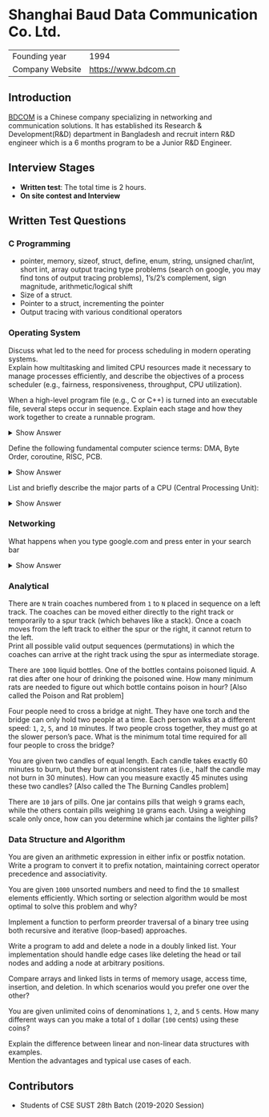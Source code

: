 # Shanghai Baud Data Communication Co. Ltd.

|                 |                      |
| :-------------- | :------------------- |
| Founding year   | 1994                 |
| Company Website | https://www.bdcom.cn |

## Introduction
[BDCOM](https://www.bdcom.cn/about/) is a Chinese company specializing in networking and communication solutions. It has established its Research & Development(R&D) department in Bangladesh and recruit intern R&D engineer which is a 6 months program to be a Junior R&D Engineer.

## Interview Stages
- **Written test**: The total time is 2 hours.
- **On site contest and Interview**

## Written Test Questions

### C Programming

- pointer, memory, sizeof, struct, define, enum, string, unsigned char/int, short int, array output tracing type problems (search on google, you may find tons of output tracing problems), 1’s/2’s complement, sign magnitude, arithmetic/logical shift
- Size of a struct.
- Pointer to a struct, incrementing the pointer
- Output tracing with various conditional operators

### Operating System

<article>

Discuss what led to the need for process scheduling in modern operating systems.  
Explain how multitasking and limited CPU resources made it necessary to manage processes efficiently, and describe the objectives of a process scheduler (e.g., fairness, responsiveness, throughput, CPU utilization).
</article>

<article>

When a high-level program file (e.g., C or C++) is turned into an executable file, several steps occur in sequence. Explain each stage and how they work together to create a runnable program.
<details><summary>Show Answer</summary>

![](https://d8it4huxumps7.cloudfront.net/uploads/images/655df16819a37_compilation_in_c_01.jpg?d=2000x2000)
- **Preprocessing:** Handles directives like `#include` and `#define`.  
- **Compilation:** Converts source code into assembly code.  
- **Assembling:** Translates assembly code into machine code (object file).  
- **Linking:** Combines object files and libraries to produce the final executable.
</details>
</article>

<article>

Define the following fundamental computer science terms: DMA, Byte Order, coroutine, RISC, PCB.
<details><summary>Show Answer</summary> 

- **DMA (Direct Memory Access):** A feature that allows hardware devices to access main memory without CPU intervention.  
- **Byte Order (Endianness):** The order in which bytes are stored for multi-byte data types; primarily little-endian vs. big-endian.  
- **Coroutine:** A generalization of subroutines allowing execution to be paused and resumed; useful for cooperative multitasking.  
- **RISC (Reduced Instruction Set Computer):** A CPU design philosophy focusing on a small, highly optimized set of instructions.  
- **PCB (Process Control Block):** A data structure used by the operating system to store all information about a process (e.g., PID, state, registers, memory info).
</details>
</article>

<article>

List and briefly describe the major parts of a CPU (Central Processing Unit):  

<details><summary>Show Answer</summary>

- **ALU (Arithmetic Logic Unit):** Performs arithmetic and logical operations.  
- **CU (Control Unit):** Directs the operation of the processor by interpreting instructions.  
- **Registers:** Small, fast memory locations for temporary data storage during instruction execution.  
- **Cache:** A small-sized, high-speed memory for frequently accessed data.  
- **Clock:** Synchronizes all operations and controls the pace of instruction execution.  
</details>
</article>


### Networking

<article>

What happens when you type google.com and press enter in your search bar
<details><summary>Show Answer</summary>

This is a very important question and aims to check the knowledge of networking. A very thorough explanation of this question is answered here in [What Happens When](https://github.com/alex/what-happens-when)
</details>
</article>

### Analytical

<article>

There are `N` train coaches numbered from `1` to `N` placed in sequence on a left track. The coaches can be moved either directly to the right track or temporarily to a spur track (which behaves like a stack). Once a coach moves from the left track to either the spur or the right, it cannot return to the left.  
Print all possible valid output sequences (permutations) in which the coaches can arrive at the right track using the spur as intermediate storage.
</article>

<article>

There are `1000` liquid bottles. One of the bottles contains poisoned liquid. A rat dies after one hour of drinking the poisoned wine. How many minimum rats are needed to figure out which bottle contains poison in hour? [Also called the Poison and Rat problem]
</article>

<article>

Four people need to cross a bridge at night. They have one torch and the bridge can only hold two people at a time. Each person walks at a different speed: `1`, `2`, `5`, and `10` minutes. If two people cross together, they must go at the slower person’s pace. What is the minimum total time required for all four people to cross the bridge?
</article>

<article>

You are given two candles of equal length. Each candle takes exactly 60 minutes to burn, but they burn at inconsistent rates (i.e., half the candle may not burn in 30 minutes). How can you measure exactly 45 minutes using these two candles? [Also called the The Burning Candles problem]
</article>

<article>

There are `10` jars of pills. One jar contains pills that weigh `9` grams each, while the others contain pills weighing `10` grams each. Using a weighing scale only once, how can you determine which jar contains the lighter pills?
</article>

### Data Structure and Algorithm

<article>

You are given an arithmetic expression in either infix or postfix notation. Write a program to convert it to prefix notation, maintaining correct operator precedence and associativity.
</article>

<article>

You are given `1000` unsorted numbers and need to find the `10` smallest elements efficiently. Which sorting or selection algorithm would be most optimal to solve this problem and why?
</article>

<article>

Implement a function to perform preorder traversal of a binary tree using both recursive and iterative (loop-based) approaches.
</article>

<article>

Write a program to add and delete a node in a doubly linked list. Your implementation should handle edge cases like deleting the head or tail nodes and adding a node at arbitrary positions.
</article>

<article>

Compare arrays and linked lists in terms of memory usage, access time, insertion, and deletion. In which scenarios would you prefer one over the other?
</article>

<article>

You are given unlimited coins of denominations `1`, `2`, and `5` cents. How many different ways can you make a total of `1` dollar (`100` cents) using these coins?
</article>
 
<article>

Explain the difference between linear and non-linear data structures with examples.  
Mention the advantages and typical use cases of each.
</article>


## Contributors
- Students of CSE SUST 28th Batch (2019-2020 Session)
